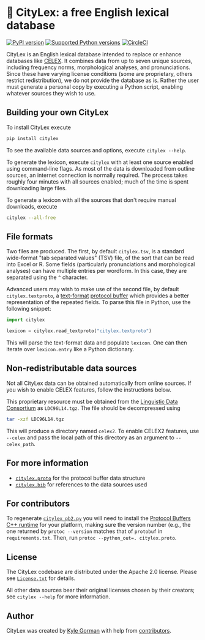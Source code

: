 🗽 CityLex: a free English lexical database
===========================================

[![PyPI
version](https://badge.fury.io/py/citylex.svg)](https://pypi.org/project/citylex)
[![Supported Python
versions](https://img.shields.io/pypi/pyversions/citylex.svg)](https://pypi.org/project/citylex)
[![CircleCI](https://dl.circleci.com/status-badge/img/gh/CUNY-CL/citylex/tree/master.svg?style=svg)](https://dl.circleci.com/status-badge/redirect/gh/CUNY-CL/citylex/tree/master)

CityLex is an English lexical database intended to replace or enhance databases
like [CELEX](https://catalog.ldc.upenn.edu/LDC96L14). It combines data from up
to seven unique sources, including frequency norms, morphological analyses, and
pronunciations. Since these have varying license conditions (some are
proprietary, others restrict redistribution), we do not provide the database as
is. Rather the user must generate a personal copy by executing a Python script,
enabling whatever sources they wish to use.

Building your own CityLex
-------------------------

To install CityLex execute

```bash
pip install citylex
```

To see the available data sources and options, execute `citylex --help`.

To generate the lexicon, execute `citylex` with at least one source enabled
using command-line flags. As most of the data is downloaded from outline
sources, an internet connection is normally required. The process takes roughly
four minutes with all sources enabled; much of the time is spent downloading
large files.

To generate a lexicon with all the sources that don't require manual downloads,
execute

```bash
citylex --all-free
```

File formats
------------

Two files are produced. The first, by default `citylex.tsv`, is a standard
wide-format "tab separated values" (TSV) file, of the sort that can be read into
Excel or R. Some fields (particularly pronunciations and morphological analyses)
can have multiple entries per wordform. In this case, they are separated using
the `^` character.

Advanced users may wish to make use of the second file, by default
`citylex.textproto`, a
[text-format](https://developers.google.com/protocol-buffers/docs/reference/python/google.protobuf.text_format-module)
[protocol buffer](https://developers.google.com/protocol-buffers/) which
provides a better representation of the repeated fields. To parse this file in
Python, use the following snippet:

```python
import citylex

lexicon = citylex.read_textproto("citylex.textproto")
```

This will parse the text-format data and populate `lexicon`. One can then
iterate over `lexicon.entry` like a Python dictionary.

Non-redistributable data sources
--------------------------------

Not all CityLex data can be obtained automatically from online sources. If you
wish to enable CELEX features, follow the instructions below.

This proprietary resource must be obtained from the [Linguistic Data
Consortium](https://catalog.ldc.upenn.edu/LDC96L14) as `LDC96L14.tgz`. The file
should be decompressed using

```bash
tar -xzf LDC96L14.tgz
```

This will produce a directory named `celex2`. To enable CELEX2 features, use
`--celex` and pass the local path of this directory as an argument to
`--celex_path`.

For more information
--------------------

-   [`citylex.proto`](citylex.proto) for the protocol buffer data structure
-   [`citylex.bib`](citylex.bib) for references to the data sources used

For contributors
----------------

To regenerate [`citylex_pb2.py`](citylex_pb2.py) you will need to install the
[Protocol Buffers C++ runtime](https://github.com/protocolbuffers/protobuf)
for your platform, making sure the version number (e.g., the one returned by
`protoc --version` matches that of `protobuf` in `requirements.txt`. Then, run
`protoc --python_out=. citylex.proto`.

License
-------

The CityLex codebase are distributed under the Apache 2.0 license. Please see
[`License.txt`](LICENSE.txt) for details.

All other data sources bear their original licenses chosen by their creators;
see `citylex --help` for more information.

Author
------

CityLex was created by [Kyle Gorman](http://wellformedness.com) with help from
[contributors](https://github.com/CUNY-CL/citylex/graphs/contributors).
